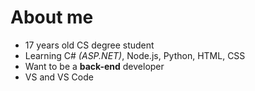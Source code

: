# About me
* 17 years old CS degree student
* Learning C# *(ASP.NET)*, Node.js, Python, HTML, CSS
* Want to be a **back-end** developer
* VS and VS Code